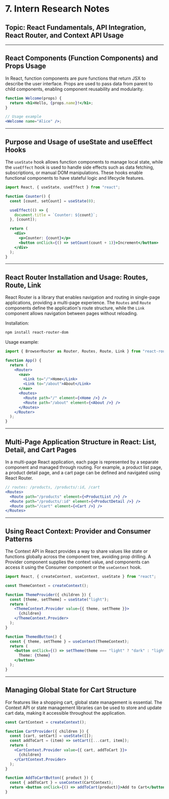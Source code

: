 # 7. Intern Research Notes

## Topic: React Fundamentals, API Integration, React Router, and Context API Usage

---

## React Components (Function Components) and Props Usage

In React, function components are pure functions that return JSX to describe the user interface. Props are used to pass data from parent to child components, enabling component reusability and modularity.

```jsx
function Welcome(props) {
  return <h1>Hello, {props.name}!</h1>;
}

// Usage example
<Welcome name="Alice" />;
```

---

## Purpose and Usage of useState and useEffect Hooks

The `useState` hook allows function components to manage local state, while the `useEffect` hook is used to handle side effects such as data fetching, subscriptions, or manual DOM manipulations. These hooks enable functional components to have stateful logic and lifecycle features.

```jsx
import React, { useState, useEffect } from "react";

function Counter() {
  const [count, setCount] = useState(0);

  useEffect(() => {
    document.title = `Counter: ${count}`;
  }, [count]);

  return (
    <div>
      <p>Counter: {count}</p>
      <button onClick={() => setCount(count + 1)}>Increment</button>
    </div>
  );
}
```

---

## React Router Installation and Usage: Routes, Route, Link

React Router is a library that enables navigation and routing in single-page applications, providing a multi-page experience. The `Routes` and `Route` components define the application's route structure, while the `Link` component allows navigation between pages without reloading.

Installation:

```bash
npm install react-router-dom
```

Usage example:

```jsx
import { BrowserRouter as Router, Routes, Route, Link } from "react-router-dom";

function App() {
  return (
    <Router>
      <nav>
        <Link to="/">Home</Link>
        <Link to="/about">About</Link>
      </nav>
      <Routes>
        <Route path="/" element={<Home />} />
        <Route path="/about" element={<About />} />
      </Routes>
    </Router>
  );
}
```

---

## Multi-Page Application Structure in React: List, Detail, and Cart Pages

In a multi-page React application, each page is represented by a separate component and managed through routing. For example, a product list page, a product detail page, and a cart page can be defined and navigated using React Router.

```jsx
// routes: /products, /products/:id, /cart
<Routes>
  <Route path="/products" element={<ProductList />} />
  <Route path="/products/:id" element={<ProductDetail />} />
  <Route path="/cart" element={<Cart />} />
</Routes>
```

---

## Using React Context: Provider and Consumer Patterns

The Context API in React provides a way to share values like state or functions globally across the component tree, avoiding prop drilling. A Provider component supplies the context value, and components can access it using the Consumer component or the `useContext` hook.

```jsx
import React, { createContext, useContext, useState } from "react";

const ThemeContext = createContext();

function ThemeProvider({ children }) {
  const [theme, setTheme] = useState("light");
  return (
    <ThemeContext.Provider value={{ theme, setTheme }}>
      {children}
    </ThemeContext.Provider>
  );
}

function ThemedButton() {
  const { theme, setTheme } = useContext(ThemeContext);
  return (
    <button onClick={() => setTheme(theme === "light" ? "dark" : "light")}>
      Theme: {theme}
    </button>
  );
}
```

---

## Managing Global State for Cart Structure

For features like a shopping cart, global state management is essential. The Context API or state management libraries can be used to store and update cart data, making it accessible throughout the application.

```jsx
const CartContext = createContext();

function CartProvider({ children }) {
  const [cart, setCart] = useState([]);
  const addToCart = (item) => setCart([...cart, item]);
  return (
    <CartContext.Provider value={{ cart, addToCart }}>
      {children}
    </CartContext.Provider>
  );
}

function AddToCartButton({ product }) {
  const { addToCart } = useContext(CartContext);
  return <button onClick={() => addToCart(product)}>Add to Cart</button>;
}
```
